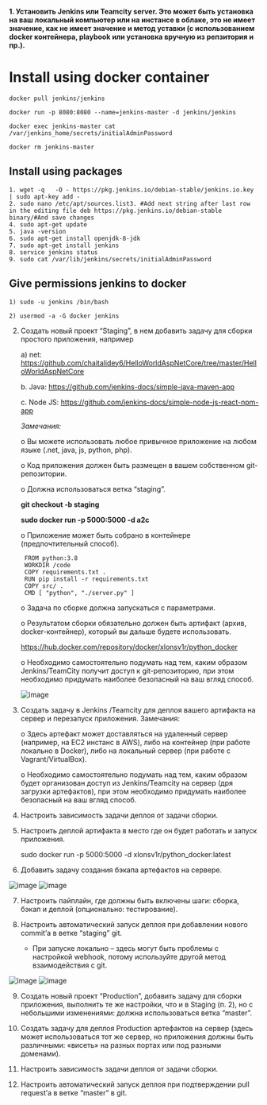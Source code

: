 
**1. Установить Jenkins или Teamcity server. Это может быть установка на ваш локальный компьютер или на инстансе в облаке, это не имеет значение, как не имеет значение и метод уставки (с использованием docker контейнера, playbook или установка вручную из репзитория и пр.).**

# Install using docker container
    docker pull jenkins/jenkins

    docker run -p 8080:8080 --name=jenkins-master -d jenkins/jenkins

    docker exec jenkins-master cat /var/jenkins_home/secrets/initialAdminPassword
    
    docker rm jenkins-master

## Install using packages
    1. wget -q   -O - https://pkg.jenkins.io/debian-stable/jenkins.io.key | sudo apt-key add -
    2. sudo nano /etc/apt/sources.list3. #Add next string after last row in the editing file deb https://pkg.jenkins.io/debian-stable binary/#And save changes
    4. sudo apt-get update
    5. java -version
    6. sudo apt-get install openjdk-8-jdk
    7. sudo apt-get install jenkins
    8. service jenkins status
    9. sudo cat /var/lib/jenkins/secrets/initialAdminPassword

    
## Give permissions jenkins to docker

    1) sudo -u jenkins /bin/bash

    2) usermod -a -G docker jenkins


2. Создать новый проект “Staging”, в нем добавить задачу для сборки простого приложения, например 

    a) net: https://github.com/chaitalidey6/HelloWorldAspNetCore/tree/master/HelloWorldAspNetCore

    b.	Java: https://github.com/jenkins-docs/simple-java-maven-app

    c.	Node JS: https://github.com/jenkins-docs/simple-node-js-react-npm-app 
    
    *Замечания:*
    
    o Вы можете использовать любое привычное приложение на любом языке (.net, java, js, python, php).
    
    o	Код приложения должен быть размещен в вашем собственном git-репозитории.
    
    o	Должна использоваться ветка “staging”.
    
    **git checkout -b staging**

    **sudo docker run -p 5000:5000 -d a2c**

    o	Приложение может быть собрано в контейнере (предпочтительный способ).
            
        FROM python:3.8
        WORKDIR /code
        COPY requirements.txt .
        RUN pip install -r requirements.txt
        COPY src/ .
        CMD [ "python", "./server.py" ]

    o	Задача по сборке должна запускаться с параметрами.
    
    o	Результатом сборки обязательно должен быть артифакт (архив, docker-контейнер), который вы дальше будете использовать.

    https://hub.docker.com/repository/docker/xlonsv1r/python_docker

    o	Необходимо самостоятельно подумать над тем, каким образом Jenkins/TeamCity получит доступ к git-репозиторию, при этом необходимо придумать наиболее безопасный на ваш вгляд способ.

    ![image](https://user-images.githubusercontent.com/49572117/118401678-3a429800-b66f-11eb-86f2-a217d57de2c0.png)


3. Создать задачу в Jenkins /Teamcity для деплоя вашего артифакта на сервер и перезапуск приложения.
    Замечания:
    
    o	Здесь артефакт может доставляться на удаленный сервер (например, на EC2 инстанс в AWS), либо на контейнер (при работе локально в Docker), либо на локальный сервер (при работе с Vagrant/VirtualBox).
    
    o	Необходимо самостоятельно подумать над тем, каким образом будет организован доступ из Jenkins/Teamcity на сервер (дря загрузки артефактов), при этом необходимо придумать наиболее безопасный на ваш вгляд способ.


4. Настроить зависимость задачи деплоя от задачи сборки.


5. Настроить деплой артифакта в место где он будет работать и запуск приложения.

    sudo docker run -p 5000:5000 -d xlonsv1r/python_docker:latest


6.	Добавить задачу создания бэкапа артефактов на сервере.

![image](https://user-images.githubusercontent.com/49572117/118401831-dff60700-b66f-11eb-96a8-3a17959cc60e.png)
![image](https://user-images.githubusercontent.com/49572117/118524376-c247a100-b746-11eb-8719-0b133f141337.png)

7.	Настроить пайплайн, где должны быть включены шаги: сборка, бэкап и деплой (опционально: тестирование).

8.	Настроить автоматический запуск деплоя при добавлении нового commit’а в ветке “staging” git.
    * При запуске локально – здесь могут быть проблемы с настройкой webhook, потому используйте другой метод взаимодействия с git.

![image](https://user-images.githubusercontent.com/49572117/118401887-23e90c00-b670-11eb-9412-51912b652dd2.png)
![image](https://user-images.githubusercontent.com/49572117/118401922-424f0780-b670-11eb-97e7-127d73c0b37b.png)

9.	Создать новый проект “Production”, добавить задачу для сборки приложения, выполнить те же настройки, что и в Staging (п. 2), но с небольшими изменениями: должна использоваться ветка “master”.

10.	Создать задачу для деплоя Production артефактов на сервер (здесь может использоваться тот же сервер, но приложения должны быть различными: «висеть» на разных портах или под разными доменами).

11.	Настроить зависимость задачи деплоя от задачи сборки.

12.	Настроить автоматический запуск деплоя при подтверждении pull request’а в ветке “master” в git.
